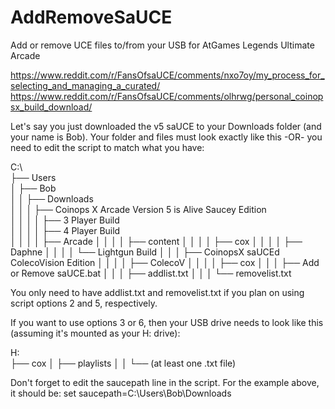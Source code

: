 # AddRemoveSaUCE
Add or remove UCE files to/from your USB for AtGames Legends Ultimate Arcade

https://www.reddit.com/r/FansOfsaUCE/comments/nxo7oy/my_process_for_selecting_and_managing_a_curated/
https://www.reddit.com/r/FansOfsaUCE/comments/olhrwg/personal_coinopsx_build_download/

Let's say you just downloaded the v5 saUCE to your Downloads folder (and your name is Bob).
Your folder and files must look exactly like this -OR- you need to edit the script to match what you have:

C:\  
├── Users  
│   ├── Bob  
│   │   ├── Downloads  
│   │   │   ├── Coinops X Arcade Version 5 is Alive Saucey Edition  
│   │   │   │   ├── 3 Player Build  
│   │   │   │   ├── 4 Player Build  
│   │   │   │   ├── Arcade
│   │   │   │   ├── content
│   │   │   │   ├── cox
│   │   │   │   ├── Daphne
│   │   │   │   └── Lightgun Build
│   │   │   ├── CoinopsX saUCEd ColecoVision Edition
│   │   │   │   ├── ColecoV
│   │   │   │   ├── cox
│   │   │   ├── Add or Remove saUCE.bat
│   │   │   ├── addlist.txt
│   │   │   └── removelist.txt

You only need to have addlist.txt and removelist.txt if you plan on using script options 2 and 5, respectively.


If you want to use options 3 or 6, then your USB drive needs to look like this (assuming it's mounted as your H: drive):

H:\
├── cox
│   ├── playlists
│   │   └── (at least one .txt file)


Don't forget to edit the saucepath line in the script. For the example above, it should be:
set saucepath=C:\Users\Bob\Downloads
